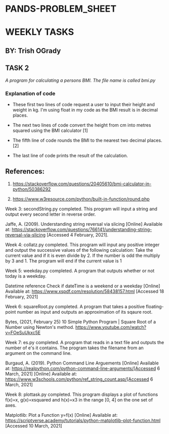 # PANDS-PROBLEM_SHEET


# WEEKLY TASKS
## BY: Trish OGrady

## TASK 2

*A program for calculating a persons BMI. The file name is called bmi.py*

### Explanation of code

* These first two lines of code request a user to input their height and weight in kg. I'm using float in my code as the BMI result is in decimal places.

* The next two lines of code convert the height from cm into metres squared using the BMI calculator [1]

* The fifth line of code rounds the BMI to the nearest two decimal places.[2]

* The last line of code prints the result of the calculation.

## References:

1. https://stackoverflow.com/questions/20405610/bmi-calculator-in-python/50386292

2. https://www.w3resource.com/python/built-in-function/round.php



Week 3: secondString.py completed. This program will input a string and output every second letter in reverse order. 

Jaffe, A. (2009). Understanding string reversal via slicing [Online] Available at: https://stackoverflow.com/questions/766141/understanding-string-reversal-via-slicing [Accessed 4 February, 2021].

Week 4: collatz.py completed. This program will input any positive integer and output the successive values of the following calculation: Take the current value and if it is even divide by 2. If the number is odd the multiply by 3 and 1. The program will end if the current value is 1

Week 5: weekday.py completed. A program that outputs whether or not today is a weekday.   

Datetime reference  Check if dateTime is a weekend or a weekday [Online] Available at: https://www.xspdf.com/resolution/58438157.html [Accessed 18 February, 2021]

Week 6: squareRoot.py completed. A program that takes a positive floating-point number as input and outputs an approximation of its sqaure root.

Bytes, (2021, February 25) 10 Simple Python Program | Square Root of a Number using Newton's method. https://www.youtube.com/watch?v=FOeSuUkxc5E 

Week 7: es.py completed. A program that reads in a text file and outputs the number of e's it contains. The program takes the filename from an argument on the command line.

Burgaud, A. (2019). Python Command Line Arguements [Online] Available at: https://realpython.com/python-command-line-arguments/[Accessed 6 March, 2021]
[Online] Available at: https://www.w3schools.com/python/ref_string_count.asp/[Accessed 6 March, 2021]

Week 8: plottask.py completed. This program displays a plot of functions f(x)=x, g(x)=xsquared and h(x)=x3 in the range [0, 4] on the one set of axes. 

Matplotlib: Plot a Function y=f(x) [Online] Available at: https://scriptverse.academy/tutorials/python-matplotlib-plot-function.html [Accessed 10 March, 2021]